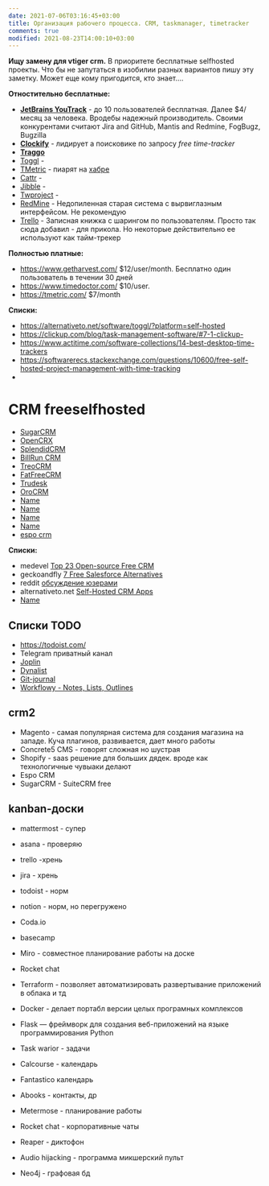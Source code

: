 ```yaml
---
date: 2021-07-06T03:16:45+03:00
title: Организация рабочего процесса. CRM, taskmanager, timetracker
comments: true
modified: 2021-08-23T14:00:10+03:00
---
```


**Ищу замену для vtiger crm.**
В приоритете бесплатные selfhosted проекты. Что бы не запутаться в изобилии разных вариантов пишу эту заметку. Может еще кому пригодится, кто знает....

**Отностительно бесплатные:**
- [**JetBrains YouTrack**](https://www.jetbrains.com/youtrack/download/download-thanks.html?platform=zip) - до 10 пользователей бесплатная. Далее $4/месяц за человека. Вродебы надежный производитель. Своими конкурентами считают Jira and GitHub, Mantis and Redmine, FogBugz, Bugzilla
- [**Clockify**](https://clockify.me) - лидирует а поисковике по запросу _free time-tracker_
- **[Traggo](https://traggo.net/install/)**
- [Toggl](https://toggl.com/) - 
- [TMetric](https://tmetric.com/) - пиарят на [хабре](https://habr.com/ru/post/297934/)
- [Cattr](https://cattr.app/) - 
- [Jibble](https://www.jibble.io/pricing) - 
- [Twproject](https://twproject.com/) - 
- [RedMine](#) - Недопиленная старая система с вырвиглазным интерфейсом. Не рекомендую
- [Trello](#) - Записная книжка с шарингом по пользователям. Просто так сюда добавил - для прикола. Но некоторые действительно ее используют как тайм-трекер


**Полностью платные:**
- <https://www.getharvest.com/> $12/user/month. Бесплатно один пользователь в течении 30 дней 
- <https://www.timedoctor.com/> $10/user. 
- <https://tmetric.com/> $7/month

**Списки:**
- <https://alternativeto.net/software/toggl/?platform=self-hosted>
- <https://clickup.com/blog/task-management-software/#7-1-clickup->
- <https://www.actitime.com/software-collections/14-best-desktop-time-trackers>
- <https://softwarerecs.stackexchange.com/questions/10600/free-self-hosted-project-management-with-time-tracking>
- 



# CRM freeselfhosted

- [SugarCRM](https://github.com/salesagility/SuiteCRM)
- [OpenCRX](https://github.com/opencrx)
- [SplendidCRM](https://sourceforge.net/projects/splendidcrm/)
- [BillRun CRM](https://git.bill.run/sdoc/billrun)
- [TreoCRM](https://github.com/treolabs/treocrm)
- [FatFreeCRM](https://github.com/fatfreecrm/fat_free_crm#)
- [Trudesk](https://github.com/polonel/trudesk)
- [OroCRM](#)
- [Name](#)
- [Name](#)
- [Name](#)
- [Name](#)
- [espo crm](https://www.espocrm.com/ru/)

**Списки:**
- medevel [Top 23 Open-source Free CRM](https://medevel.com/23-os-crm/)
- geckoandfly [7 Free Salesforce Alternatives](https://www.geckoandfly.com/27428/salesforce-alternatives/)
- reddit [обсуждение юзерами](https://www.reddit.com/r/selfhosted/comments/9kpeic/crm_self_hosted_open_source/)
- alternativeto.net [Self-Hosted CRM Apps ](https://alternativeto.net/category/business-and-commerce/customer-relationship-manager/?platform=self-hosted)
- [Name](#)

## Списки TODO
- <https://todoist.com/>
- Telegram приватный канал
- [Joplin](https://play.google.com/store/apps/details?id=net.cozic.joplin)
- [Dynalist](https://play.google.com/store/apps/details?id=io.dynalist)
- [Git-journal](https://play.google.com/store/apps/details?id=io.gitjournal.gitjournal)
- [Workflowy - Notes, Lists, Outlines](https://play.google.com/store/apps/details?id=com.workflowy.android)


## crm2
- Magento - самая популярная система для создания магазина на западе. Куча плагинов, развивается, дает много работы
- Concrete5 CMS - говорят сложная но шустрая
- Shopify - saas решение для больших дядек. вроде как технологичные чувыаки делают
- Espo CRM
- SugarCRM - SuiteCRM free



## kanban-доски
- mattermost - супер
- asana - проверяю
- trello -хрень
- jira - хрень
- todoist - норм
- notion - норм, но перегружено
- Coda.io
- basecamp
- Miro - совместное планирование работы на доске

- Rocket chat
- Terraform - позволяет автоматизировать развертывание приложений в облака и тд
- Docker - делает портабл версии целых програмных комплексов
- Flask — фреймворк для создания веб-приложений на языке программирования Python


- Task warior - задачи
- Calcourse - календарь
- Fantastico календарь
- Abooks - контакты, др
- Metermose - планирование работы
- Rocket chat - корпоративные чаты
- Reaper - диктофон
- Audio hijacking - программа микшерский пульт
- Neo4j - графовая бд
